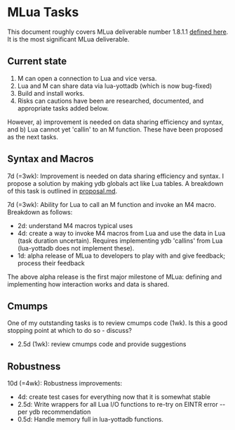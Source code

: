# MLua Tasks

This document roughly covers MLua deliverable number 1.8.1.1 [defined here](https://dev.anet.be/doc/brocade/mlua/html/mlua.html#embedding-m-in-lua). It is the most significant MLua deliverable.

## Current state

1. M can open a connection to Lua and vice versa.
2. Lua and M can share data via lua-yottadb (which is now bug-fixed)
3. Build and install works.
4. Risks can cautions have been are researched, documented, and appropriate tasks added below.

However, a) improvement is needed on data sharing efficiency and syntax, and b) Lua cannot yet 'callin' to an M function. These have been proposed as the next tasks.

## Syntax and Macros

7d (=3wk): Improvement is needed on data sharing efficiency and syntax. I propose a solution by making ydb globals act like Lua tables. A breakdown of this task is outlined in [proposal.md](/src/tasks/proposal.md).

7d (=3wk): Ability for Lua to call an M function and invoke an M4 macro. Breakdown as follows:

* 2d: understand M4 macros typical uses
* 4d: create a way to invoke M4 macros from Lua and use the data in Lua (task duration uncertain). Requires implementing ydb 'callins' from Lua (lua-yottadb does not implement these).
* 1d: alpha release of MLua to developers to play with and give feedback; process their feedback

The above alpha release is the first major milestone of MLua: defining and implementing how interaction works and data is shared.

## Cmumps

One of my outstanding tasks is to review cmumps code (1wk). Is this a good stopping point at which to do so - discuss?

* 2.5d (1wk): review cmumps code and provide suggestions

## Robustness

10d (=4wk): Robustness improvements:

* 4d: create test cases for everything now that it is somewhat stable
* 2.5d: Write wrappers for all Lua I/O functions to re-try on EINTR error -- per ydb recommendation
* 0.5d: Handle memory full in lua-yottadb functions.

